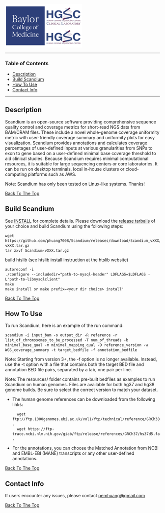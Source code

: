<img src="images/BCM-HGSC-Logo.png" width=250>

---

### Table of Contents

- [Description](#description)
- [Build Scandium](#build-scandium)
- [How To Use](#how-to-use)
- [Contact Info](#Contact-Info)

---

## Description

Scandium is an open-source software providing comprehensive sequence quality control and coverage metrics for short-read NGS data from BAM/CRAM files. These include a novel whole-genome coverage uniformity metric with user-friendly coverage summary and uniformity plots for easy visualization. Scandium provides annotations and calculates coverage percentages of user-defined inputs at various granularities from SNPs to exon to gene based on a user-defined minimal base coverage threshold to aid clinical studies. Because Scandium requires minimal computational resources, it is suitable for large sequencing centers or core laboratories. It can be run on desktop terminals, local in-house clusters or cloud-computing platforms such as AWS.

Note: Scandium has only been tested on Linux-like systems. Thanks!

[Back To The Top](#Table-of-Contents)

## Build Scandium

See [INSTALL](INSTALL) for complete details. Please download the [release tarballs](https://github.com/phuang7008/Scandium/releases) of your choice and build Scandium using the following steps:

    wget https://github.com/phuang7008/Scandium/releases/download/Scandium_vXXX/Scandium-vXXX.tar.gz
    tar zxvf Scandium-vXXX.tar.gz 

build htslib (see htslib install instruction at the htslib website)
    
    autoreconf -i
    ./configure --includedir="path-to-mysql-header" LDFLAGS=$LDFLAGS -L"path-to-libmysqlclient"
    make
    make install or make prefix=<your dir choice> install'

[Back To The Top](#Table-of-Contents)

## How To Use

To run Scandium, here is an example of the run command: 

    scandium -i input_bam -o output_dir -R reference -r list_of_chromosomes_to_be_processed -T num_of_threads -b minimal_base_qual -m minimal_mapping_qual -D reference_version -w WGS_coverage_summary -t target_bedfile -f annotation_bedfile

Note: Starting from version 3+, the -f option is no longer available. Instead, use the -t option with a file that contains both the target BED file and annotation BED file pairs, separated by a tab, one pair per line.

Note: The resources/ folder contains pre-built bedfiles as examples to run Scandium on human genomes. Files are available for both hg37 and hg38 genome builds. Be sure to select the correct version to match your dataset.

- The human genome references can be downloaded from the following links:

        wget ftp://ftp.1000genomes.ebi.ac.uk/vol1/ftp/technical/reference/GRCh38_reference_genome/GRCh38_full_analysis_set_plus_decoy_hla.fa .
        wget https://ftp-trace.ncbi.nlm.nih.gov/giab/ftp/release/references/GRCh37/hs37d5.fa.gz .

- For the annotations, you can choose the Matched Annotation from NCBI and EMBL-EBI (MANE) transcripts or any other user-defined annotations.

[Back To The Top](#Table-of-Contents)

## Contact Info

If users encounter any issues, please contact pemhuang@gmail.com

[Back To The Top](#Table-of-Contents)
